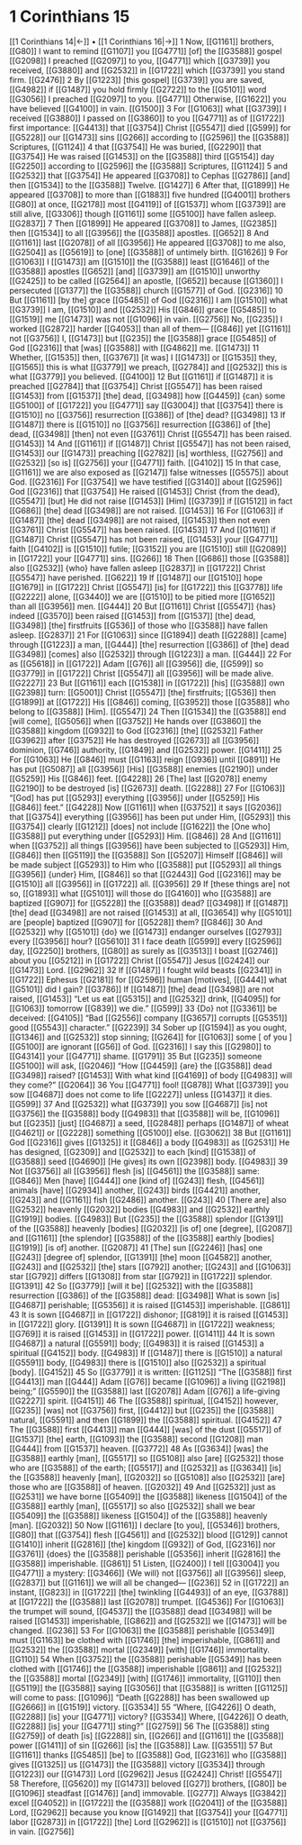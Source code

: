 # 1 Corinthians 15
[[1 Corinthians 14|←]] • [[1 Corinthians 16|→]]
1 Now, [[G1161]] brothers, [[G80]] I want to remind [[G1107]] you [[G4771]] [of] the [[G3588]] gospel [[G2098]] I preached [[G2097]] to you, [[G4771]] which [[G3739]] you received, [[G3880]] and [[G2532]] in [[G1722]] which [[G3739]] you stand firm. [[G2476]] 
2 By [[G1223]] [this gospel] [[G3739]] you are saved, [[G4982]] if [[G1487]] you hold firmly [[G2722]] to the [[G5101]] word [[G3056]] I preached [[G2097]] to you. [[G4771]] Otherwise, [[G1622]] you have believed [[G4100]] in vain. [[G1500]] 
3 For [[G1063]] what [[G3739]] I received [[G3880]] I passed on [[G3860]] to you [[G4771]] as of [[G1722]] first importance: [[G4413]] that [[G3754]] Christ [[G5547]] died [[G599]] for [[G5228]] our [[G1473]] sins [[G266]] according to [[G2596]] the [[G3588]] Scriptures, [[G1124]] 
4 that [[G3754]] He was buried, [[G2290]] that [[G3754]] He was raised [[G1453]] on the [[G3588]] third [[G5154]] day [[G2250]] according to [[G2596]] the [[G3588]] Scriptures, [[G1124]] 
5 and [[G2532]] that [[G3754]] He appeared [[G3708]] to Cephas [[G2786]] [and] then [[G1534]] to the [[G3588]] Twelve. [[G1427]] 
6 After that, [[G1899]] He appeared [[G3708]] to more than [[G1883]] five hundred [[G4001]] brothers [[G80]] at once, [[G2178]] most [[G4119]] of [[G1537]] whom [[G3739]] are still alive, [[G3306]] though [[G1161]] some [[G5100]] have fallen asleep. [[G2837]] 
7 Then [[G1899]] He appeared [[G3708]] to James, [[G2385]] then [[G1534]] to all [[G3956]] the [[G3588]] apostles. [[G652]] 
8 And [[G1161]] last [[G2078]] of all [[G3956]] He appeared [[G3708]] to me also, [[G2504]] as [[G5619]] to [one] [[G3588]] of untimely birth. [[G1626]] 
9 For [[G1063]] I [[G1473]] am [[G1510]] the [[G3588]] least [[G1646]] of the [[G3588]] apostles [[G652]] [and] [[G3739]] am [[G1510]] unworthy [[G2425]] to be called [[G2564]] an apostle, [[G652]] because [[G1360]] I persecuted [[G1377]] the [[G3588]] church [[G1577]] of God. [[G2316]] 
10 But [[G1161]] [by the] grace [[G5485]] of God [[G2316]] I am [[G1510]] what [[G3739]] I am, [[G1510]] and [[G2532]] His [[G846]] grace [[G5485]] to [[G1519]] me [[G1473]] was not [[G1096]] in vain. [[G2756]] No, [[G235]] I worked [[G2872]] harder [[G4053]] than all of them— [[G846]] yet [[G1161]] not [[G3756]] I, [[G1473]] but [[G235]] the [[G3588]] grace [[G5485]] of God [[G2316]] that [was] [[G3588]] with [[G4862]] me. [[G1473]] 
11 Whether, [[G1535]] then, [[G3767]] [it was] I [[G1473]] or [[G1535]] they, [[G1565]] this is what [[G3779]] we preach, [[G2784]] and [[G2532]] this is what [[G3779]] you believed. [[G4100]] 
12 But [[G1161]] if [[G1487]] it is preached [[G2784]] that [[G3754]] Christ [[G5547]] has been raised [[G1453]] from [[G1537]] [the] dead, [[G3498]] how [[G4459]] {can} some [[G5100]] of [[G1722]] you [[G4771]] say [[G3004]] that [[G3754]] there is [[G1510]] no [[G3756]] resurrection [[G386]] of [the] dead? [[G3498]] 
13 If [[G1487]] there is [[G1510]] no [[G3756]] resurrection [[G386]] of [the] dead, [[G3498]] [then] not even [[G3761]] Christ [[G5547]] has been raised. [[G1453]] 
14 And [[G1161]] if [[G1487]] Christ [[G5547]] has not been raised, [[G1453]] our [[G1473]] preaching [[G2782]] [is] worthless, [[G2756]] and [[G2532]] [so is] [[G2756]] your [[G4771]] faith. [[G4102]] 
15 In that case, [[G1161]] we are also exposed as [[G2147]] false witnesses [[G5575]] about God. [[G2316]] For [[G3754]] we have testified [[G3140]] about [[G2596]] God [[G2316]] that [[G3754]] He raised [[G1453]] Christ {from the dead}, [[G5547]] [but] He did not raise [[G1453]] [Him] [[G3739]] if [[G1512]] in fact [[G686]] [the] dead [[G3498]] are not raised. [[G1453]] 
16 For [[G1063]] if [[G1487]] [the] dead [[G3498]] are not raised, [[G1453]] then not even [[G3761]] Christ [[G5547]] has been raised. [[G1453]] 
17 And [[G1161]] if [[G1487]] Christ [[G5547]] has not been raised, [[G1453]] your [[G4771]] faith [[G4102]] is [[G1510]] futile; [[G3152]] you are [[G1510]] still [[G2089]] in [[G1722]] your [[G4771]] sins. [[G266]] 
18 Then [[G686]] those [[G3588]] also [[G2532]] {who} have fallen asleep [[G2837]] in [[G1722]] Christ [[G5547]] have perished. [[G622]] 
19 If [[G1487]] our [[G1510]] hope [[G1679]] in [[G1722]] Christ [[G5547]] [is] for [[G1722]] this [[G3778]] life [[G2222]] alone, [[G3440]] we are [[G1510]] to be pitied more [[G1652]] than all [[G3956]] men. [[G444]] 
20 But [[G1161]] Christ [[G5547]] {has} indeed [[G3570]] been raised [[G1453]] from [[G1537]] [the] dead, [[G3498]] [the] firstfruits [[G536]] of those who [[G3588]] have fallen asleep. [[G2837]] 
21 For [[G1063]] since [[G1894]] death [[G2288]] [came] through [[G1223]] a man, [[G444]] [the] resurrection [[G386]] of [the] dead [[G3498]] [comes] also [[G2532]] through [[G1223]] a man. [[G444]] 
22 For as [[G5618]] in [[G1722]] Adam [[G76]] all [[G3956]] die, [[G599]] so [[G3779]] in [[G1722]] Christ [[G5547]] all [[G3956]] will be made alive. [[G2227]] 
23 But [[G1161]] each [[G1538]] in [[G1722]] [his] [[G3588]] own [[G2398]] turn: [[G5001]] Christ [[G5547]] [the] firstfruits; [[G536]] then [[G1899]] at [[G1722]] His [[G846]] coming, [[G3952]] those [[G3588]] who belong to [[G3588]] [Him]. [[G5547]] 
24 Then [[G1534]] the [[G3588]] end [will come], [[G5056]] when [[G3752]] He hands over [[G3860]] the [[G3588]] kingdom [[G932]] to God [[G2316]] [the] [[G2532]] Father [[G3962]] after [[G3752]] He has destroyed [[G2673]] all [[G3956]] dominion, [[G746]] authority, [[G1849]] and [[G2532]] power. [[G1411]] 
25 For [[G1063]] He [[G846]] must [[G1163]] reign [[G936]] until [[G891]] He has put [[G5087]] all [[G3956]] [His] [[G3588]] enemies [[G2190]] under [[G5259]] His [[G846]] feet. [[G4228]] 
26 [The] last [[G2078]] enemy [[G2190]] to be destroyed [is] [[G2673]] death. [[G2288]] 
27 For [[G1063]] “[God] has put [[G5293]] everything [[G3956]] under [[G5259]] His [[G846]] feet.” [[G4228]] Now [[G1161]] when [[G3752]] it says [[G2036]] that [[G3754]] everything [[G3956]] has been put under Him, [[G5293]] this [[G3754]] clearly [[G1212]] [does] not include [[G1622]] the [One who] [[G3588]] put everything under [[G5293]] Him. [[G846]] 
28 And [[G1161]] when [[G3752]] all things [[G3956]] have been subjected to [[G5293]] Him, [[G846]] then [[G5119]] the [[G3588]] Son [[G5207]] Himself [[G846]] will be made subject [[G5293]] to Him who [[G3588]] put [[G5293]] all things [[G3956]] {under} Him, [[G846]] so that [[G2443]] God [[G2316]] may be [[G1510]] all [[G3956]] in [[G1722]] all. [[G3956]] 
29 If [these things are] not so, [[G1893]] what [[G5101]] will those do [[G4160]] who [[G3588]] are baptized [[G907]] for [[G5228]] the [[G3588]] dead? [[G3498]] If [[G1487]] [the] dead [[G3498]] are not raised [[G1453]] at all, [[G3654]] why [[G5101]] are [people] baptized [[G907]] for [[G5228]] them? [[G846]] 
30 And [[G2532]] why [[G5101]] {do} we [[G1473]] endanger ourselves [[G2793]] every [[G3956]] hour? [[G5610]] 
31 I face death [[G599]] every [[G2596]] day, [[G2250]] brothers, [[G80]] as surely as [[G3513]] I boast [[G2746]] about you [[G5212]] in [[G1722]] Christ [[G5547]] Jesus [[G2424]] our [[G1473]] Lord. [[G2962]] 
32 If [[G1487]] I fought wild beasts [[G2341]] in [[G1722]] Ephesus [[G2181]] for [[G2596]] human [motives], [[G444]] what [[G5101]] did I gain? [[G3786]] If [[G1487]] [the] dead [[G3498]] are not raised, [[G1453]] “Let us eat [[G5315]] and [[G2532]] drink, [[G4095]] for [[G1063]] tomorrow [[G839]] we die.” [[G599]] 
33 {Do} not [[G3361]] be deceived: [[G4105]] “Bad [[G2556]] company [[G3657]] corrupts [[G5351]] good [[G5543]] character.” [[G2239]] 
34 Sober up [[G1594]] as you ought, [[G1346]] and [[G2532]] stop sinning; [[G264]] for [[G1063]] some [ of you ] [[G5100]] are ignorant [[G56]] of God. [[G2316]] I say this [[G2980]] to [[G4314]] your [[G4771]] shame. [[G1791]] 
35 But [[G235]] someone [[G5100]] will ask, [[G2046]] “How [[G4459]] {are} the [[G3588]] dead [[G3498]] raised? [[G1453]] With what kind [[G4169]] of body [[G4983]] will they come?” [[G2064]] 
36 You [[G4771]] fool! [[G878]] What [[G3739]] you sow [[G4687]] does not come to life [[G2227]] unless [[G1437]] it dies. [[G599]] 
37 And [[G2532]] what [[G3739]] you sow [[G4687]] [is] not [[G3756]] the [[G3588]] body [[G4983]] that [[G3588]] will be, [[G1096]] but [[G235]] [just] [[G4687]] a seed, [[G2848]] perhaps [[G1487]] of wheat [[G4621]] or [[G2228]] something [[G5100]] else. [[G3062]] 
38 But [[G1161]] God [[G2316]] gives [[G1325]] it [[G846]] a body [[G4983]] as [[G2531]] He has designed, [[G2309]] and [[G2532]] to each [kind] [[G1538]] of [[G3588]] seed [[G4690]] [He gives] its own [[G2398]] body. [[G4983]] 
39 Not [[G3756]] all [[G3956]] flesh [is] [[G4561]] the [[G3588]] same: [[G846]] Men [have] [[G444]] one [kind of] [[G243]] flesh, [[G4561]] animals [have] [[G2934]] another, [[G243]] birds [[G4421]] another, [[G243]] and [[G1161]] fish [[G2486]] another. [[G243]] 
40 [There are] also [[G2532]] heavenly [[G2032]] bodies [[G4983]] and [[G2532]] earthly [[G1919]] bodies. [[G4983]] But [[G235]] the [[G3588]] splendor [[G1391]] of the [[G3588]] heavenly [bodies] [[G2032]] [is of] one [degree], [[G2087]] and [[G1161]] [the splendor] [[G3588]] of the [[G3588]] earthly [bodies] [[G1919]] [is of] another. [[G2087]] 
41 [The] sun [[G2246]] [has] one [[G243]] [degree of] splendor, [[G1391]] [the] moon [[G4582]] another, [[G243]] and [[G2532]] [the] stars [[G792]] another; [[G243]] and [[G1063]] star [[G792]] differs [[G1308]] from star [[G792]] in [[G1722]] splendor. [[G1391]] 
42 So [[G3779]] [will it be] [[G2532]] with the [[G3588]] resurrection [[G386]] of the [[G3588]] dead: [[G3498]] What is sown [is] [[G4687]] perishable; [[G5356]] it is raised [[G1453]] imperishable. [[G861]] 
43 It is sown [[G4687]] in [[G1722]] dishonor; [[G819]] it is raised [[G1453]] in [[G1722]] glory. [[G1391]] It is sown [[G4687]] in [[G1722]] weakness; [[G769]] it is raised [[G1453]] in [[G1722]] power. [[G1411]] 
44 It is sown [[G4687]] a natural [[G5591]] body; [[G4983]] it is raised [[G1453]] a spiritual [[G4152]] body. [[G4983]] If [[G1487]] there is [[G1510]] a natural [[G5591]] body, [[G4983]] there is [[G1510]] also [[G2532]] a spiritual [body]. [[G4152]] 
45 So [[G3779]] it is written: [[G1125]] “The [[G3588]] first [[G4413]] man [[G444]] Adam [[G76]] became [[G1096]] a living [[G2198]] being;” [[G5590]] the [[G3588]] last [[G2078]] Adam [[G76]] a life-giving [[G2227]] spirit. [[G4151]] 
46 The [[G3588]] spiritual, [[G4152]] however, [[G235]] [was] not [[G3756]] first, [[G4412]] but [[G235]] the [[G3588]] natural, [[G5591]] and then [[G1899]] the [[G3588]] spiritual. [[G4152]] 
47 The [[G3588]] first [[G4413]] man [[G444]] [was] of the dust [[G5517]] of [[G1537]] [the] earth, [[G1093]] the [[G3588]] second [[G1208]] man [[G444]] from [[G1537]] heaven. [[G3772]] 
48 As [[G3634]] [was] the [[G3588]] earthly [man], [[G5517]] so [[G5108]] also [are] [[G2532]] those who are [[G3588]] of the earth; [[G5517]] and [[G2532]] as [[G3634]] [is] the [[G3588]] heavenly [man], [[G2032]] so [[G5108]] also [[G2532]] [are] those who are [[G3588]] of heaven. [[G2032]] 
49 And [[G2532]] just as [[G2531]] we have borne [[G5409]] the [[G3588]] likeness [[G1504]] of the [[G3588]] earthly [man], [[G5517]] so also [[G2532]] shall we bear [[G5409]] the [[G3588]] likeness [[G1504]] of the [[G3588]] heavenly [man]. [[G2032]] 
50 Now [[G1161]] I declare [to you], [[G5346]] brothers, [[G80]] that [[G3754]] flesh [[G4561]] and [[G2532]] blood [[G129]] cannot [[G1410]] inherit [[G2816]] [the] kingdom [[G932]] of God, [[G2316]] nor [[G3761]] {does} the [[G3588]] perishable [[G5356]] inherit [[G2816]] the [[G3588]] imperishable. [[G861]] 
51 Listen, [[G2400]] I tell [[G3004]] you [[G4771]] a mystery: [[G3466]] {We will} not [[G3756]] all [[G3956]] sleep, [[G2837]] but [[G1161]] we will all be changed— [[G236]] 
52 in [[G1722]] an instant, [[G823]] in [[G1722]] [the] twinkling [[G4493]] of an eye, [[G3788]] at [[G1722]] the [[G3588]] last [[G2078]] trumpet. [[G4536]] For [[G1063]] the trumpet will sound, [[G4537]] the [[G3588]] dead [[G3498]] will be raised [[G1453]] imperishable, [[G862]] and [[G2532]] we [[G1473]] will be changed. [[G236]] 
53 For [[G1063]] the [[G3588]] perishable [[G5349]] must [[G1163]] be clothed with [[G1746]] [the] imperishable, [[G861]] and [[G2532]] the [[G3588]] mortal [[G2349]] [with] [[G1746]] immortality. [[G110]] 
54 When [[G3752]] the [[G3588]] perishable [[G5349]] has been clothed with [[G1746]] the [[G3588]] imperishable [[G861]] and [[G2532]] the [[G3588]] mortal [[G2349]] [with] [[G1746]] immortality, [[G110]] then [[G5119]] the [[G3588]] saying [[G3056]] that [[G3588]] is written [[G1125]] will come to pass: [[G1096]] “Death [[G2288]] has been swallowed up [[G2666]] in [[G1519]] victory. [[G3534]] 
55 “Where, [[G4226]] O death, [[G2288]] [is] your [[G4771]] victory? [[G3534]] Where, [[G4226]] O death, [[G2288]] [is] your [[G4771]] sting?” [[G2759]] 
56 The [[G3588]] sting [[G2759]] of death [is] [[G2288]] sin, [[G266]] and [[G1161]] the [[G3588]] power [[G1411]] of sin [[G266]] [is] the [[G3588]] Law. [[G3551]] 
57 But [[G1161]] thanks [[G5485]] [be] to [[G3588]] God, [[G2316]] who [[G3588]] gives [[G1325]] us [[G1473]] the [[G3588]] victory [[G3534]] through [[G1223]] our [[G1473]] Lord [[G2962]] Jesus [[G2424]] Christ! [[G5547]] 
58 Therefore, [[G5620]] my [[G1473]] beloved [[G27]] brothers, [[G80]] be [[G1096]] steadfast [[G1476]] [and] immovable. [[G277]] Always [[G3842]] excel [[G4052]] in [[G1722]] the [[G3588]] work [[G2041]] of the [[G3588]] Lord, [[G2962]] because you know [[G1492]] that [[G3754]] your [[G4771]] labor [[G2873]] in [[G1722]] [the] Lord [[G2962]] is [[G1510]] not [[G3756]] in vain. [[G2756]] 
